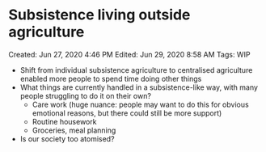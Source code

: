 # Subsistence living outside agriculture

Created: Jun 27, 2020 4:46 PM
Edited: Jun 29, 2020 8:58 AM
Tags: WIP

- Shift from individual subsistence agriculture to centralised agriculture enabled more people to spend time doing other things
- What things are currently handled in a subsistence-like way, with many people struggling to do it on their own?
    - Care work (huge nuance: people may want to do this for obvious emotional reasons, but there could still be more support)
    - Routine housework
    - Groceries, meal planning
- Is our society too atomised?